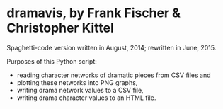 # dramavis, by Frank Fischer & Christopher Kittel
Spaghetti-code version written in August, 2014; rewritten in June, 2015.

Purposes of this Python script:
* reading character networks of dramatic pieces from CSV files and
* plotting these networks into PNG graphs,
* writing drama network values to a CSV file,
* writing drama character values to an HTML file.

